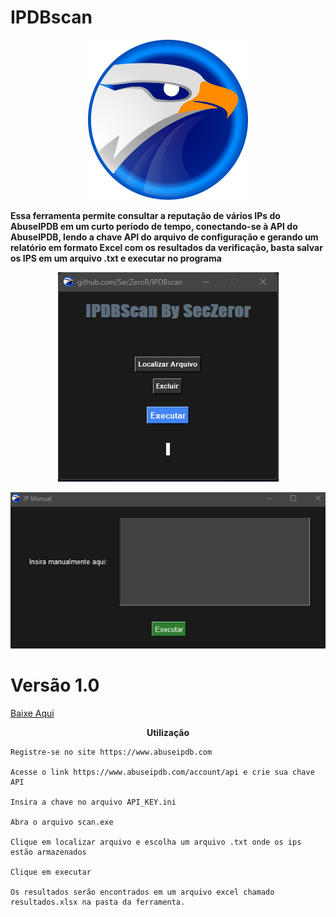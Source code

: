 # IPDBscan


 

<p align="center">
  <img src="imagens/eagle1.png" alt="IPDB"</p>

<b>Essa ferramenta permite consultar a reputação de vários IPs do AbuseIPDB em um curto período de tempo, conectando-se à API do AbuseIPDB, lendo a chave API do arquivo de configuração e gerando um relatório em formato Excel com os resultados da verificação, basta salvar os IPS em um arquivo .txt e executar no programa</b>

<p align="center">
  <img src="imagens/idbscan1.png" alt="IPDB"/>
</p>
<p align="center">
  <img src="imagens/idbscan.png" alt="IPDB"/>
</p>
<p align="center">

<p/>

# Versão 1.0 

<a href="https://github.com/SecZeroR/IPDBscan/releases/download/idbscan/IDBscan1.0.zip">   Baixe Aqui </a></p>

<p align="center">
<b>Utilização</b> </p>


```
Registre-se no site https://www.abuseipdb.com

Acesse o link https://www.abuseipdb.com/account/api e crie sua chave API

Insira a chave no arquivo API_KEY.ini

Abra o arquivo scan.exe 

Clique em localizar arquivo e escolha um arquivo .txt onde os ips estão armazenados

Clique em executar

Os resultados serão encontrados em um arquivo excel chamado resultados.xlsx na pasta da ferramenta.

```




